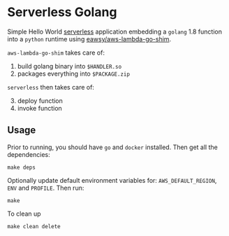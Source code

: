 # Serverless Golang
Simple Hello World [serverless](https://serverless.com/) application embedding a `golang` 1.8 function 
into a `python` runtime using [eawsy/aws-lambda-go-shim](https://github.com/eawsy/aws-lambda-go-shim).

`aws-lambda-go-shim` takes care of:

1. build golang binary into `$HANDLER.so`
2. packages everything into `$PACKAGE.zip`

`serverless` then takes care of:

3. deploy function
4. invoke function

## Usage
Prior to running, you should have `go` and `docker` installed. Then get all the dependencies:

    make deps

Optionally update default environment variables for: `AWS_DEFAULT_REGION`, `ENV` and `PROFILE`. Then run:

    make 

To clean up

	make clean delete	
